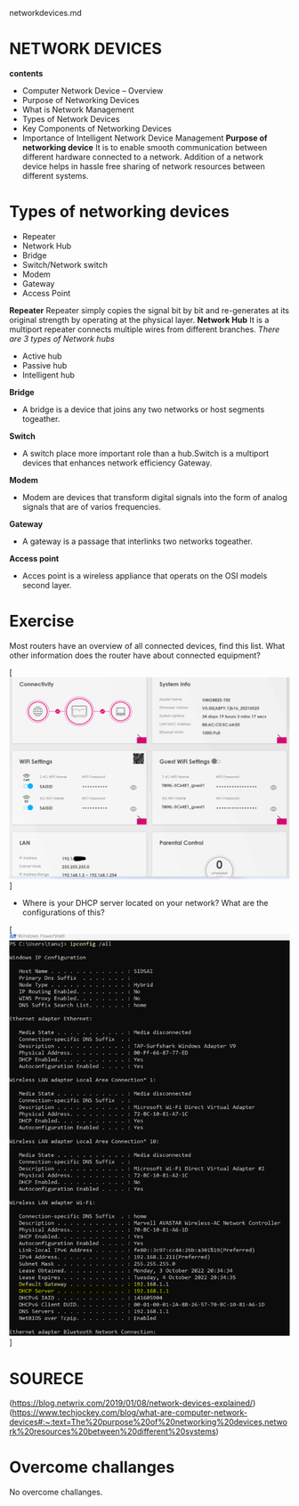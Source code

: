 networkdevices.md
# NETWORK DEVICES
**contents**	
* Computer Network Device – Overview
* Purpose of Networking Devices
* What is Network Management
* Types of Network Devices
* Key Components of Networking Devices
* Importance of Intelligent Network Device Management
**Purpose of networking device**
 It is to enable smooth communication between different hardware connected to a network. Addition of a network device helps in hassle free sharing of network resources between different systems.
 # Types of networking devices
+ Repeater
+ Network Hub
+ Bridge
+ Switch/Network switch
+ Modem
+ Gateway
+ Access Point

**Repeater**
Repeater simply copies the signal bit by bit and re-generates at its original strength by operating at the physical layer.
**Network Hub**
It is a multiport repeater connects multiple wires from different branches.
*There are 3 types of Network hubs*
+ Active hub
+ Passive hub
+ Intelligent hub

**Bridge**

+ A bridge is a device  that joins any two networks or host segments togeather.

**Switch**
+ A switch place more important role than a hub.Switch is a multiport devices that enhances network efficiency Gateway.

**Modem**
+ Modem are devices that transform digital signals into the form of analog signals that are of varios frequencies.

**Gateway**
+ A gateway is a passage that interlinks two networks togeather.

**Access point**
+ Acces point is a wireless appliance that operats on the OSI models second layer.

# Exercise
 Most routers have an overview of all connected devices, find this list. What other information does the router have about connected equipment?

[![alt test](../../00_includes/week2images/networkdetails.png "networkdetails.png")]

- Where is your DHCP server located on your network? What are the configurations of this?

[![alt test](../../00_includes/week2images/Dhcpconfi.png "Dhcpconfi.png")]


# SOURECE
(https://blog.netwrix.com/2019/01/08/network-devices-explained/)
(https://www.techjockey.com/blog/what-are-computer-network-devices#:~:text=The%20purpose%20of%20networking%20devices,network%20resources%20between%20different%20systems)

# Overcome challanges
No overcome challanges.


